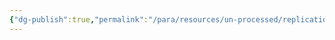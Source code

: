 ```yaml
---
{"dg-publish":true,"permalink":"/para/resources/un-processed/replication-key-selection-in-clickhouse/","tags":["Database/Clickhouse","Database/Clickhouse/ReplicationKey"]}
---
```



